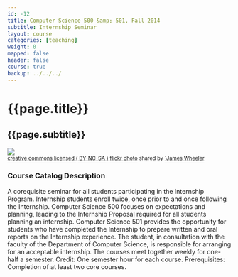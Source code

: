 ```yaml
---
id: -12 
title: Computer Science 500 &amp; 501, Fall 2014 
subtitle: Internship Seminar
layout: course
categories: [teaching]
weight: 0
mapped: false
header: false 
course: true
backup: ../../../
---
```


# {{page.title}}

## {{page.subtitle}}

<a title="The Other Direction" href="http://flickr.com/photos/james_wheeler/7854384384"><img class="img-responsive-tight" src="http://farm9.static.flickr.com/8443/7854384384_487de9f244_z.jpg" /></a><br /><small><a href="http://creativecommons.org/licenses/by-nc-sa/2.0/">creative commons licensed ( BY-NC-SA )</a> <a title="The Other Direction" href="http://flickr.com/photos/james_wheeler/7854384384">flickr photo</a> shared by <a href="http://flickr.com/people/james_wheeler">`James Wheeler</a></small>

### Course Catalog Description

A corequisite seminar for all students participating in the Internship Program.
Internship students enroll twice, once prior to and once following the
Internship. Computer Science 500 focuses on expectations and planning, leading
to the Internship Proposal required for all students planning an internship.
Computer Science 501 provides the opportunity for students who have completed
the Internship to prepare written and oral reports on the Internship
experience. The student, in consultation with the faculty of the Department of
Computer Science, is responsible for arranging for an acceptable internship.
The courses meet together weekly for one-half a semester. Credit: One semester
hour for each course. Prerequisites: Completion of at least two core courses.

